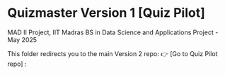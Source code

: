 # Quizmaster Version 1 [Quiz Pilot]

MAD II Project, IIT Madras BS in Data Science and Applications Project - May 2025

This folder redirects you to the main Version 2 repo: 
👉 [Go to Quiz Pilot repo] :
